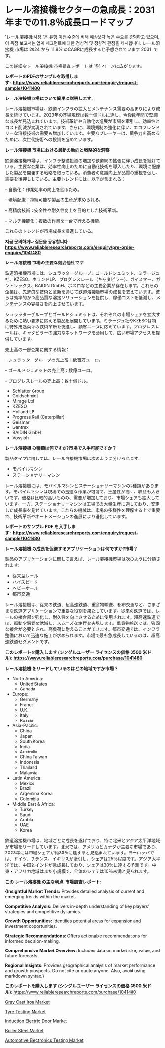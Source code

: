 <p><h1>レール溶接機セクターの急成長：2031年までの11.8％成長ロードマップ</h1></p><p>'<a href="https://www.reliableresearchreports.com/rail-welding-machines-r1041480?utm_campaign=107&utm_medium=36&utm_source=Github&utm_content=ia&utm_term=12112024&utm_id=rail-welding-machines">レール溶接機 시장'</a>'은 유행 이전 수준에 비해 예상보다 높은 수요를 경험하고 있으며, 이 독점 보고서는 업계 세그먼트에 대한 정성적 및 정량적 관점을 제시합니다. レール溶接機 市場は 2024 から 11.8% のCAGRに成長すると予想されています 2031&nbsp; です。</p>
<p>この詳細なレール溶接機 市場調査レポートは 158 ページに広がります。</p>
<p><strong>レポートのPDFのサンプルを取得します</strong><strong>:&nbsp;&nbsp;<a href="https://www.reliableresearchreports.com/enquiry/request-sample/1041480?utm_campaign=107&utm_medium=36&utm_source=Github&utm_content=ia&utm_term=12112024&utm_id=rail-welding-machines">https://www.reliableresearchreports.com/enquiry/request-sample/1041480</a></strong></p>
<p><strong>レール溶接機市場について簡単に説明します:</strong></p>
<p><p>レール溶接機市場は、鉄道インフラの拡大とメンテナンス需要の高まりにより成長を続けています。2023年の市場規模は数十億ドルに達し、今後数年間で堅調な成長が見込まれています。技術革新や自動化の進展が市場を牽引し、効率性とコスト削減が実現されています。さらに、環境規制の強化に伴い、エコフレンドリーな溶接技術の需要も増加しています。主要なプレーヤーは、競争力を高めるために、次世代技術への投資を進めています。</p></p>
<p><strong>レール溶接機 市場における最新の動向と戦略的な洞察</strong></p>
<p><p>鉄道溶接機市場は、インフラ整備投資の増加や鉄道網の拡張に伴い成長を続けている。主要な企業は、効率性向上のために自動化技術を導入したり、環境に配慮した製品を開発する戦略を取っている。消費者の意識向上が品質の重視を促し、需要を後押ししている。主要トレンドには、以下が含まれる：</p><p>- 自動化：作業効率の向上を図るため。</p><p>- 環境配慮：持続可能な製品の生産が求められる。</p><p>- 高精度技術：安全性や耐久性向上を目的とした技術革新。</p><p>- マルチ機能化：複数の作業を一台で行える機能。 </p><p>これらのトレンドが市場成長を推進している。</p></p>
<p><strong>지금 문의하거나 질문을 공유합니다</strong><strong>&nbsp;</strong>-<strong><a href="https://www.reliableresearchreports.com/enquiry/pre-order-enquiry/1041480?utm_campaign=107&utm_medium=36&utm_source=Github&utm_content=ia&utm_term=12112024&utm_id=rail-welding-machines">https://www.reliableresearchreports.com/enquiry/pre-order-enquiry/1041480</a></strong></p>
<p><strong>レール溶接機 市場の主要な競合他社です</strong></p>
<p><p>鉄道溶接機市場には、シュラッターグループ、ゴールドシュミット、ミラージュ社、KZESO、ホランドLP、プログレスレール（キャタピラー）、ガイスマー、ガントレックス、BAIDIN GmbH、ボスロなどの主要企業が存在します。これらの企業は、先進的な技術と革新を通じて鉄道溶接機市場の成長を支えています。彼らは効率的かつ高品質な溶接ソリューションを提供し、稼働コストを低減し、メンテナンスの容易さを向上させています。</p><p>シュラッターグループとゴールドシュミットは、それぞれの市場シェアを拡大するために熱い要求に応える製品を展開しています。ミラージュ社やKZESOは特に特殊用途向けの技術革新を促進し、顧客ニーズに応えています。プログレスレールは、キャタピラーの強力なネットワークを活用して、広い市場アクセスを提供しています。</p><p>売上高の一部企業に関する情報：</p><p>- シュラッターグループの売上高：数百万ユーロ。</p><p>- ゴールドシュミットの売上高：数億ユーロ。</p><p>- プログレスレールの売上高：数十億ドル。</p></p>
<p><ul><li>Schlatter Group</li><li>Goldschmidt</li><li>Mirage Ltd</li><li>KZESO</li><li>Holland LP</li><li>Progress Rail (Caterpillar)</li><li>Geismar</li><li>Gantrex</li><li>BAIDIN GmbH</li><li>Vossloh</li></ul></p>
<p><strong>レール溶接機 の種類は何ですか?市場で入手可能ですか？</strong></p>
<p>製品タイプに関しては、レール溶接機市場は次のように分けられます:</p>
<p><ul><li>モバイルマシン</li><li>ステーショナリーマシン</li></ul></p>
<p><p>レール溶接機には、モバイルマシンとステーショナリーマシンの2種類があります。モバイルマシンは現場での迅速な作業が可能で、生産性が高く、収益も大きいです。価格は比較的高いものの、需要が増加しており、市場シェアも拡大しています。一方、ステーショナリーマシンは工場での大量生産に適しており、安定した成長率を見せています。これらの機械は、市場の多様性を理解する上で重要で、技術革新やオートメーションの進展により進化しています。</p></p>
<p><strong>レポートのサンプル PDF を入手します:&nbsp;</strong><strong>&nbsp;<a href="https://www.reliableresearchreports.com/enquiry/request-sample/1041480?utm_campaign=107&utm_medium=36&utm_source=Github&utm_content=ia&utm_term=12112024&utm_id=rail-welding-machines">https://www.reliableresearchreports.com/enquiry/request-sample/1041480</a></strong></p>
<p><strong>レール溶接機 の成長を促進するアプリケーションは何ですか?市場？</strong></p>
<p>製品のアプリケーションに関して言えば、レール溶接機市場は次のように分類されます:</p>
<p><ul><li>従来型レール</li><li>ハイスピード</li><li>ヘビーホール</li><li>都市交通</li></ul></p>
<p><p>レール溶接機は、従来の鉄道、超高速鉄道、重貨物輸送、都市交通など、さまざまな鉄道アプリケーションで重要な役割を果たしています。従来の鉄道では、レールの接合部を強化し、耐久性を向上させるために使用されます。超高速鉄道では、振動や騒音を低減し、スムーズな走行を実現します。重貨物輸送では、強固な接合が必要とされ、高負荷に耐えることができます。都市交通では、インフラ整備において迅速な施工が求められます。市場で最も急成長しているのは、超高速鉄道セグメントです。</p></p>
<p><strong>このレポートを購入します (シングルユーザー ライセンスの価格 3500 米ドル):</strong><strong>&nbsp;<a href="https://www.reliableresearchreports.com/purchase/1041480?utm_campaign=107&utm_medium=36&utm_source=Github&utm_content=ia&utm_term=12112024&utm_id=rail-welding-machines">https://www.reliableresearchreports.com/purchase/1041480</a></strong></p>
<p><strong>レール溶接機 をリードしているのはどの地域ですか市場？</strong></p>
<p><ul>
    <li>
        North America:
        <ul>
            <li>United States</li>
            <li>Canada</li>
        </ul>
    </li>
    <li>
        Europe:
        <ul>
            <li>Germany</li>
            <li>France</li>
            <li>U.K.</li>
            <li>Italy</li>
            <li>Russia</li>
        </ul>
    </li>
    <li>
        Asia-Pacific:
        <ul>
            <li>China</li>
            <li>Japan</li>
            <li>South Korea</li>
            <li>India</li>
            <li>Australia</li>
            <li>China Taiwan</li>
            <li>Indonesia</li>
            <li>Thailand</li>
            <li>Malaysia</li>
        </ul>
    </li>
    <li>
        Latin America:
        <ul>
            <li>Mexico</li>
            <li>Brazil</li>
            <li>Argentina Korea</li>
            <li>Colombia</li>
        </ul>
    </li>
    <li>
        Middle East & Africa:
        <ul>
            <li>Turkey</li>
            <li>Saudi</li>
            <li>Arabia</li>
            <li>UAE</li>
            <li>Korea</li>
        </ul>
    </li>
    </ul></p>
<p><p>鉄道溶接機市場は、地域ごとに成長を遂げており、特に北米とアジア太平洋地域が市場をリードしています。北米では、アメリカとカナダが主要な市場であり、2023年には市場シェアが約35％に達すると見込まれています。ヨーロッパでは、ドイツ、フランス、イギリスが牽引し、シェアは25％程度です。アジア太平洋では、中国とインドが急成長しており、シェアは30％に達する予測です。中東・アフリカ地域はまだ小規模で、全体のシェアは10％未満と見られます。</p></p>
<p><strong>この レール溶接機 の主な利点&nbsp; 市場調査レポート:</strong></p>
<p><strong>{Insightful Market Trends:</strong> Provides detailed analysis of current and emerging trends within the market.</p>
<p><strong>Competitive Analysis:</strong> Delivers in-depth understanding of key players' strategies and competitive dynamics.</p>
<p><strong>Growth Opportunities:</strong> Identifies potential areas for expansion and investment opportunities.</p>
<p><strong>Strategic Recommendations:</strong> Offers actionable recommendations for informed decision-making.</p>
<p><strong>Comprehensive Market Overview: </strong>Includes data on market size, value, and future forecasts.</p>
<p><strong>Regional Insights: </strong>Provides geographical analysis of market performance and growth prospects. Do not cite or quote anyone. Also, avoid using markdown syntax.}</p>
<p><strong>このレポートを購入します (シングルユーザー ライセンスの価格 3500 米ドル):&nbsp;</strong><a href="https://www.reliableresearchreports.com/purchase/1041480?utm_campaign=107&utm_medium=36&utm_source=Github&utm_content=ia&utm_term=12112024&utm_id=rail-welding-machines">https://www.reliableresearchreports.com/purchase/1041480</a></p>
<p><p><a href="https://github.com/JamesCox407/Market-Research-Report-List-1/blob/main/gray-cast-iron-market.md?utm_campaign=107&utm_medium=36&utm_source=Github&utm_content=ia&utm_term=12112024&utm_id=rail-welding-machines">Gray Cast Iron Market</a></p><p><a href="https://issuu.com/reportprime-2/docs/tyre-testing-market-size-2030.pptx_803d24741ba082?utm_campaign=107&utm_medium=36&utm_source=Github&utm_content=ia&utm_term=12112024&utm_id=rail-welding-machines">Tyre Testing Market</a></p><p><a href="https://www.linkedin.com/pulse/induction-electric-door-market-research-report-exploring-om49f?utm_campaign=107&utm_medium=36&utm_source=Github&utm_content=ia&utm_term=12112024&utm_id=rail-welding-machines">Induction Electric Door Market</a></p><p><a href="https://github.com/tacitam515l/Market-Research-Report-List-1/blob/main/boiler-steel-market.md?utm_campaign=107&utm_medium=36&utm_source=Github&utm_content=ia&utm_term=12112024&utm_id=rail-welding-machines">Boiler Steel Market</a></p><p><a href="https://issuu.com/reportprime-2/docs/automotive-electronics-testing-mark_941b18acebbd8f?utm_campaign=107&utm_medium=36&utm_source=Github&utm_content=ia&utm_term=12112024&utm_id=rail-welding-machines">Automotive Electronics Testing Market</a></p></p>
<p>&nbsp;</p>